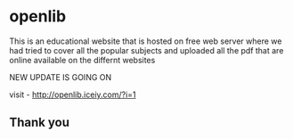 # openlib

This is an educational website that is hosted on free web server where we had tried to cover all the popular subjects and uploaded all the pdf that are online available on the differnt websites 

NEW UPDATE IS GOING ON

visit - http://openlib.iceiy.com/?i=1


## Thank you
